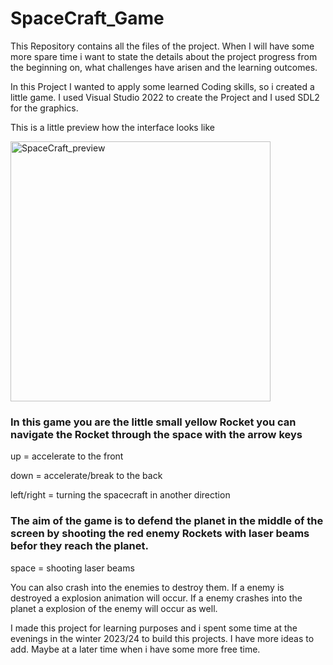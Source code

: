 # SpaceCraft_Game

This Repository contains all the files of the project. When I will have some more spare time i want to state the details about the project progress from the beginning on, what challenges have arisen and the learning outcomes.

In this Project I wanted to apply some learned Coding skills, so i created a little game. I used Visual Studio 2022 to create the Project and I used SDL2 for the graphics.

This is a little preview how the interface looks like

<img width="416" alt="SpaceCraft_preview" src="https://github.com/user-attachments/assets/ea5f85a1-98c2-48d5-aca2-69efe111662a">



### In this game you are the little small yellow Rocket you can navigate the Rocket through the space with the arrow keys

  up = accelerate to the front
  
  down = accelerate/break to the back
  
  left/right = turning the spacecraft in another direction

### The aim of the game is to defend the planet in the middle of the screen by shooting the red enemy Rockets with laser beams befor they reach the planet.

  space = shooting laser beams

You can also crash into the enemies to destroy them. If a enemy is destroyed a explosion animation will occur.
If a enemy crashes into the planet a explosion of the enemy will occur as well.

I made this project for learning purposes and i spent some time at the evenings in the winter 2023/24 to build this projects.
I have more ideas to add. Maybe at a later time when i have some more free time.
